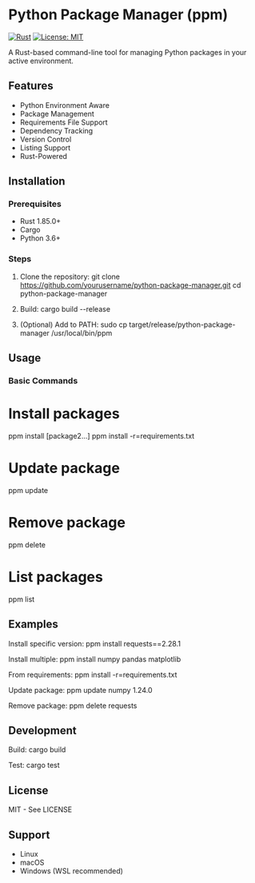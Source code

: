 # Python Package Manager (ppm)

[![Rust](https://img.shields.io/badge/Rust-1.85.0%2B-orange?logo=rust)](https://www.rust-lang.org/)
[![License: MIT](https://img.shields.io/badge/License-MIT-yellow.svg)](https://opensource.org/licenses/MIT)

A Rust-based command-line tool for managing Python packages in your active environment.

## Features

- Python Environment Aware
- Package Management
- Requirements File Support
- Dependency Tracking
- Version Control
- Listing Support
- Rust-Powered

## Installation

### Prerequisites
- Rust 1.85.0+
- Cargo
- Python 3.6+

### Steps
1. Clone the repository:
git clone https://github.com/yourusername/python-package-manager.git
cd python-package-manager

2. Build:
cargo build --release

3. (Optional) Add to PATH:
sudo cp target/release/python-package-manager /usr/local/bin/ppm

## Usage

### Basic Commands
# Install packages
ppm install <package1> [package2...]
ppm install -r=requirements.txt

# Update package
ppm update <package-name> <version>

# Remove package
ppm delete <package-name>

# List packages
ppm list

## Examples

Install specific version:
ppm install requests==2.28.1

Install multiple:
ppm install numpy pandas matplotlib

From requirements:
ppm install -r=requirements.txt

Update package:
ppm update numpy 1.24.0

Remove package:
ppm delete requests

## Development

Build:
cargo build

Test:
cargo test

## License
MIT - See LICENSE

## Support
- Linux
- macOS
- Windows (WSL recommended)